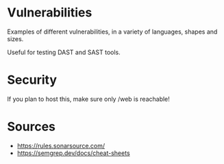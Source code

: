# Vulnerabilities

Examples of different vulnerabilities, in a variety of languages, shapes and sizes.

Useful for testing DAST and SAST tools.

# Security

If you plan to host this, make sure only /web is reachable!

# Sources
- https://rules.sonarsource.com/
- https://semgrep.dev/docs/cheat-sheets